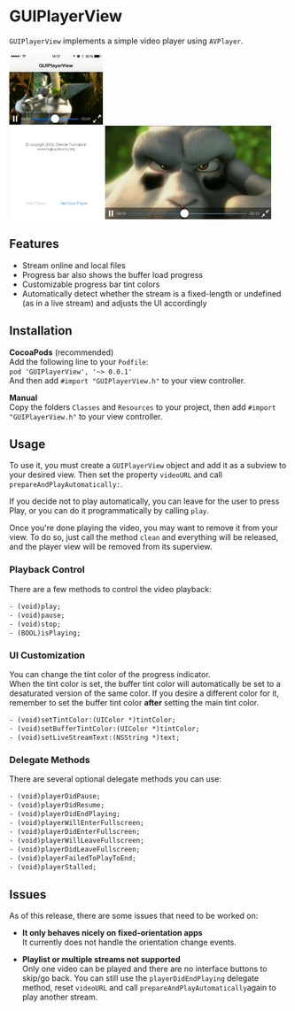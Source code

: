 # GUIPlayerView
`GUIPlayerView` implements a simple video player using `AVPlayer`.

<img src="portrait.png" alt="Portrait screenshot" style="height:300px">

<img src="landscape.png" alt="Landscape screenshot" style="width:300px">

## Features
* Stream online and local files
* Progress bar also shows the buffer load progress
* Customizable progress bar tint colors
* Automatically detect whether the stream is a fixed-length or undefined (as in a live stream) and adjusts the UI accordingly

## Installation
**CocoaPods** (recommended)  
Add the following line to your `Podfile`:  
`pod 'GUIPlayerView', '~> 0.0.1'`  
And then add `#import "GUIPlayerView.h"` to your view controller.

**Manual**  
Copy the folders `Classes` and `Resources` to your project, then add `#import "GUIPlayerView.h"` to your view controller.
## Usage
To use it, you must create a `GUIPlayerView` object and add it as a subview to your desired view.
Then set the property `videoURL` and call `prepareAndPlayAutomatically:`.

If you decide not to play automatically, you can leave for the user to press Play, or you can do it programmatically by calling `play`.

Once you're done playing the video, you may want to remove it from your view. To do so, just call the method `clean` and everything will be released, and the player view will be removed from its superview.

### Playback Control
There are a few methods to control the video playback:
```obj-c
- (void)play;
- (void)pause;
- (void)stop;
- (BOOL)isPlaying;
```

### UI Customization
You can change the tint color of the progress indicator.  
When the tint color is set, the buffer tint color will automatically be set to a desaturated version of the same color. If you desire a different color for it, remember to set the buffer tint color **after** setting the main tint color.
```obj-c
- (void)setTintColor:(UIColor *)tintColor;
- (void)setBufferTintColor:(UIColor *)tintColor;
- (void)setLiveStreamText:(NSString *)text;
```
### Delegate Methods
There are several optional delegate methods you can use:
```obj-c
- (void)playerDidPause;
- (void)playerDidResume;
- (void)playerDidEndPlaying;
- (void)playerWillEnterFullscreen;
- (void)playerDidEnterFullscreen;
- (void)playerWillLeaveFullscreen;
- (void)playerDidLeaveFullscreen;
- (void)playerFailedToPlayToEnd;
- (void)playerStalled;
```

## Issues
As of this release, there are some issues that need to be worked on:

* **It only behaves nicely on fixed-orientation apps**  
It currently does not handle the orientation change events.

* **Playlist or multiple streams not supported**  
Only one video can be played and there are no interface buttons to skip/go back. You can still use the `playerDidEndPlaying` delegate method, reset `videoURL` and call `prepareAndPlayAutomatically`again to play another stream.
